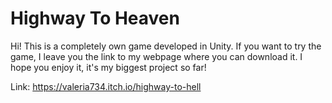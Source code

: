# Highway To Heaven
Hi! This is a completely own game developed in Unity.
If you want to try the game, I leave you the link to my webpage where you can download it. 
I hope you enjoy it, it's my biggest project so far!

Link: https://valeria734.itch.io/highway-to-hell
